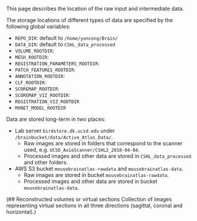 This page describes the location of the raw input and intermediate data.

The storage locations of different types of data are specified by the following global variables:

- `REPO_DIR`: default to `/home/yuncong/Brain/`
- `DATA_DIR`: default to `CSHL_data_processed`
- `VOLUME_ROOTDIR`: 
- `MESH_ROOTDIR`:
- `REGISTRATION_PARAMETERS_ROOTDIR`:
- `PATCH_FEATURES_ROOTDIR`:
- `ANNOTATION_ROOTDIR`:
- `CLF_ROOTDIR`:
- `SCOREMAP_ROOTDIR`:
- `SCOREMAP_VIZ_ROOTDIR`:
- `REGISTRATION_VIZ_ROOTDIR`
- `MXNET_MODEL_ROOTDIR`

Data are stored long-term in two places:
- Lab server `birdstore.dk.ucsd.edu` under `/brainbucket/data/Active_Atlas_Data/`. 
  - Raw images are stored in folders that correspond to the scanner used, e.g. `UCSD_AxioScanner/CSHL2_2018-04-04`.
  - Processed images and other data are stored in `CSHL_data_processed` and other folders.
- AWS S3 bucket `mousebrainatlas-rawdata` and `mousebrainatlas-data`.
  - Raw images are stored in bucket `mousebrainatlas-rawdata`.
  - Processed images and other data are stored in bucket `mousebrainatlas-data`.


(## Reconstructed volumes or virtual sections
Collection of images representing virtual sections in all three directions (sagittal, coronal and horizontal).)
